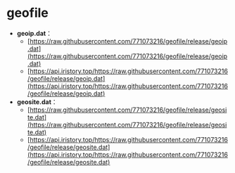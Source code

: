 # geofile
- **geoip.dat**：
  - [https://raw.githubusercontent.com/771073216/geofile/release/geoip.dat](https://raw.githubusercontent.com/771073216/geofile/release/geoip.dat)
  - [https://api.iristory.top/https://raw.githubusercontent.com/771073216/geofile/release/geoip.dat](https://api.iristory.top/https://raw.githubusercontent.com/771073216/geofile/release/geoip.dat)
- **geosite.dat**：
  - [https://raw.githubusercontent.com/771073216/geofile/release/geosite.dat](https://raw.githubusercontent.com/771073216/geofile/release/geosite.dat)
  - [https://api.iristory.top/https://raw.githubusercontent.com/771073216/geofile/release/geosite.dat](https://api.iristory.top/https://raw.githubusercontent.com/771073216/geofile/release/geosite.dat)